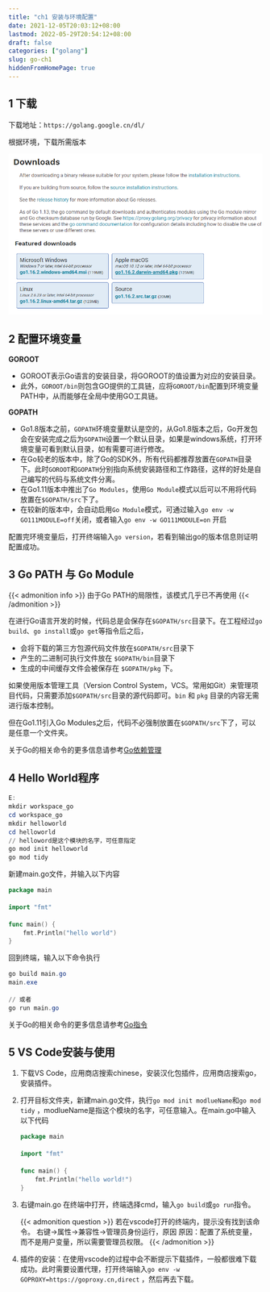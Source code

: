 ```yaml
---
title: "ch1 安装与环境配置"
date: 2021-12-05T20:03:12+08:00
lastmod: 2022-05-29T20:54:12+08:00
draft: false
categories: ["golang"]
slug: go-ch1
hiddenFromHomePage: true
---
```


## 1 下载

下载地址：`https://golang.google.cn/dl/`

根据环境，下载所需版本

![0001-1.png](0001-1.png)



## 2 配置环境变量

**GOROOT**

- GOROOT表示Go语言的安装目录，将GOROOT的值设置为对应的安装目录。
- 此外，`GOROOT/bin`则包含GO提供的工具链，应将`GOROOT/bin`配置到环境变量PATH中，从而能够在全局中使用GO工具链。

**GOPATH**

- Go1.8版本之前，`GOPATH`环境变量默认是空的，从Go1.8版本之后，Go开发包会在安装完成之后为`GOPATH`设置一个默认目录，如果是windows系统，打开环境变量可看到默认目录，如有需要可进行修改。
- 在Go较老的版本中，除了Go的SDK外，所有代码都推荐放置在`GOPATH`目录下。此时`GOROOT`和`GOPATH`分别指向系统安装路径和工作路径，这样的好处是自己编写的代码与系统文件分离。
- 在Go1.11版本中推出了`Go Modules`，使用`Go Module`模式以后可以不用将代码放置在`$GOPATH/src`下了。
- 在较新的版本中，会自动启用`Go Module`模式，可通过输入`go env -w GO111MODULE=off`关闭，或者输入`go env -w GO111MODULE=on` 开启

配置完环境变量后，打开终端输入`go version`，若看到输出go的版本信息则证明配置成功。



## 3 Go PATH 与 Go Module

{{< admonition info >}}
由于Go PATH的局限性，该模式几乎已不再使用
{{< /admonition >}}

在进行Go语言开发的时候，代码总是会保存在`$GOPATH/src`目录下。在工程经过`go build`、`go install`或`go get`等指令后之后，

- 会将下载的第三方包源代码文件放在`$GOPATH/src`目录下
- 产生的二进制可执行文件放在 `$GOPATH/bin`目录下
- 生成的中间缓存文件会被保存在 `$GOPATH/pkg` 下。

如果使用版本管理工具（Version Control System，VCS。常用如Git）来管理项目代码，只需要添加`$GOPATH/src`目录的源代码即可。`bin` 和 `pkg` 目录的内容无需进行版本控制。

但在Go1.11引入Go Modules之后，代码不必强制放置在`$GOPATH/src`下了，可以是任意一个文件夹。

关于Go的相关命令的更多信息请参考[Go依赖管理](http://zchaoyu1126.github.io/posts/go-%E4%BE%9D%E8%B5%96%E7%AE%A1%E7%90%86/)


## 4 Hello World程序

```powershell
E:
mkdir workspace_go
cd workspace_go
mkdir helloworld
cd helloworld
// helloword是这个模块的名字，可任意指定
go mod init helloworld
go mod tidy
```

新建main.go文件，并输入以下内容

```go
package main

import "fmt"

func main() {
	fmt.Println("hello world")
}
```

回到终端，输入以下命令执行

```powershell
go build main.go
main.exe

// 或者
go run main.go
```

关于Go的相关命令的更多信息请参考[Go指令](http://zchaoyu1126.github.io/posts/go-%E6%8C%87%E4%BB%A4%E9%9B%86/)



## **5 VS Code安装与使用**

1. 下载VS Code，应用商店搜索chinese，安装汉化包插件，应用商店搜索go，安装插件。

2. 打开目标文件夹，新建main.go文件，执行`go mod init modlueName`和`go mod tidy` ，modlueName是指这个模块的名字，可任意输入。在main.go中输入以下代码

   ```go
   package main
   
   import "fmt"
   
   func main() {
       fmt.Println("hello world!")
   }
   ```

3. 右键main.go 在终端中打开，终端选择cmd，输入`go build`或`go run`指令。

    {{< admonition question >}}
    若在vscode打开的终端内，提示没有找到该命令。
    右键->属性->兼容性->管理员身份运行，原因
    原因：配置了系统变量，而不是用户变量，所以需要管理员权限。
    {{< /admonition >}}

4. 插件的安装：在使用vscode的过程中会不断提示下载插件，一般都很难下载成功。此时需要设置代理，打开终端输入`go env -w GOPROXY=https://goproxy.cn,direct` ，然后再去下载。

​	